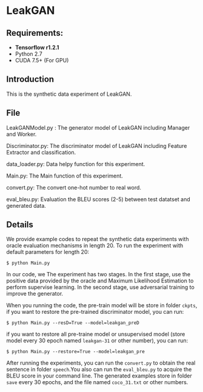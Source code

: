# LeakGAN

## Requirements: 
* **Tensorflow r1.2.1**
* Python 2.7
* CUDA 7.5+ (For GPU)

## Introduction
This is the synthetic data experiment of LeakGAN.

## File

LeakGANModel.py : The generator model of LeakGAN including Manager and Worker.

Discriminator.py: The discriminator model of LeakGAN including Feature Extractor and classification.

data_loader.py: Data helpy function for this experiment.

Main.py: The Main function of this experiment.

convert.py: The convert one-hot number to real word.

eval_bleu.py: Evaluation the BLEU scores (2-5) between test datatset and generated data.

## Details 
We provide example codes to repeat the synthetic data experiments with oracle evaluation mechanisms in length 20.
To run the experiment with default parameters for length 20:
```
$ python Main.py
```

In our code, we
The experiment has two stages. In the first stage, use the positive data provided by the oracle and Maximum Likelihood Estimation to perform supervise learning. In the second stage, use adversarial training to improve the generator.

When you running the code, the pre-train model will be store in folder ``ckpts``, if you want to restore the pre-trained discriminator model, you can run:
```
$ python Main.py --resD=True --model=leakgan_preD
``` 

if you want to restore all pre-traine model or unsupervised model (store model every 30 epoch named ``leakgan-31`` or other number), you can run:
```
$ python Main.py --restore=True --model=leakgan_pre
``` 

After running the experiments, you can run the ``convert.py`` to obtain the real sentence in folder ``speech``.You also can run the ``eval_bleu.py`` to acquire the BLEU score in your command line.
The generated examples store in folder ``save`` every 30 epochs, and the file named ``coco_31.txt`` or other numbers.

